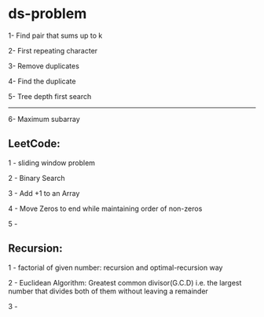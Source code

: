# ds-problem

1- Find pair that sums up to k

2- First repeating character

3- Remove duplicates

4- Find the duplicate

5- Tree depth first search

--------------------
6- Maximum subarray 





LeetCode:
------------
1 - sliding window problem

2 - Binary Search

3 - Add +1 to an Array

4 - Move Zeros to end while maintaining order of non-zeros

5 - 



Recursion:
-------------
1 - factorial of given number: recursion and optimal-recursion way
 
2 - Euclidean Algorithm: Greatest common divisor(G.C.D) i.e. the largest 
      number that divides both of them without leaving a remainder

3 -   